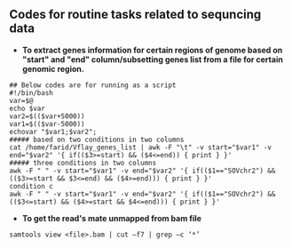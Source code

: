 ## Codes for routine tasks related to sequncing data
- **To extract genes information for certain regions of genome based on "start" and "end" column/subsetting genes list from a file for certain genomic region.**
~~~
## Below codes are for running as a script
#!/bin/bash
var=$@
echo $var
var2=$(($var+5000))
var1=$(($var-5000))
echovar "$var1;$var2";
##### based on two conditions in two columns
cat /home/farid/Vflay_genes_list | awk -F "\t" -v start="$var1" -v end="$var2" '{ if(($3>=start) && ($4<=end)) { print } }' 
##### three conditions in two columns
awk -F " " -v start="$var1" -v end="$var2" '{ if(($1=="SOVchr2") && (($3>=start && $3<=end) && ($4>=end))) { print } }' 
condition c
awk -F " " -v start="$var1" -v end="$var2" '{ if(($1=="SOVchr2") && (($3<=start) && ($4>=start && $4<=end))) { print } }' 
~~~
- **To get the read's mate unmapped from bam file** 
~~~
samtools view <file>.bam | cut –f7 | grep –c ‘*’
~~~
